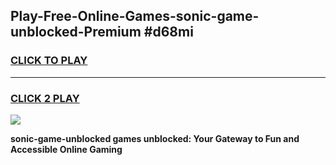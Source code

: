 
## Play-Free-Online-Games-sonic-game-unblocked-Premium #d68mi
<h3>
<a href="https://premium.freeplayer.one?title=sonic-game-unblocked&ref=8M">CLICK TO PLAY</a></h3>
<hr>

<h3>
<a href="https://premium.freeplayer.one?title=sonic-game-unblocked&ref=8M">CLICK 2 PLAY</a>
  
</h3>

<a href="https://premium.freeplayer.one?title=sonic-game-unblocked&ref=8M"><img src="https://clearcache.store/games.png"></a>


**sonic-game-unblocked games unblocked: Your Gateway to Fun and Accessible Online Gaming**
